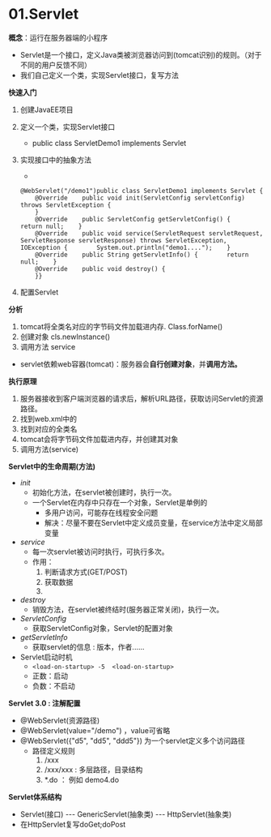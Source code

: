 # 01.Servlet

**概念**：运行在服务器端的小程序

- Servlet是一个接口，定义Java类被浏览器访问到(tomcat识别)的规则。（对于不同的用户反馈不同）
- 我们自己定义一个类，实现Servlet接口，复写方法

**快速入门**

1. 创建JavaEE项目

2. 定义一个类，实现Servlet接口

   - public class ServletDemo1 implements Servlet

3. 实现接口中的抽象方法

   - 

     ```
     @WebServlet("/demo1")public class ServletDemo1 implements Servlet {
         @Override    public void init(ServletConfig servletConfig) throws ServletException {
         }
         @Override    public ServletConfig getServletConfig() {        return null;    }
         @Override    public void service(ServletRequest servletRequest, ServletResponse servletResponse) throws ServletException, IOException {        System.out.println("demo1....");    }
         @Override    public String getServletInfo() {        return null;    }
         @Override    public void destroy() {
         }}
     ```

4. 配置Servlet

**分析**

1. tomcat将全类名对应的字节码文件加载进内存. Class.forName()
2. 创建对象 cls.newInstance()
3. 调用方法 service

- servlet依赖web容器(tomcat)：服务器会**自行创建对象**，并**调用方法。**

**执行原理**

1. 服务器接收到客户端浏览器的请求后，解析URL路径，获取访问Servlet的资源路径。
2. 找到web.xml中的<url-pattern>
3. 找到<servlet-class>对应的全类名
4. tomcat会将字节码文件加载进内存，并创建其对象
5. 调用方法(service)

**Servlet中的生命周期(方法)**

- *init*
  - 初始化方法，在servlet被创建时，执行一次。
  - 一个Servlet在内存中只存在一个对象，Servlet是单例的
    - 多用户访问，可能存在线程安全问题
    - 解决：尽量不要在Servlet中定义成员变量，在service方法中定义局部变量
- *service*
  - 每一次servlet被访问时执行，可执行多次。
  - 作用：
    1. 判断请求方式(GET/POST)
    2. 获取数据
    3. 
- *destroy*
  - 销毁方法，在servlet被终结时(服务器正常关闭)，执行一次。
- *ServletConfig*
  - 获取ServletConfig对象，Servlet的配置对象
- *getServletInfo*
  - 获取servlet的信息 : 版本，作者......
- Servlet启动时机
  - `<load-on-startup> -5  <load-on-startup>`
  - 正数：启动
  - 负数：不启动

**Servlet 3.0 : 注解配置**

- @WebServlet(资源路径)
- @WebServlet(value="/demo") ，value可省略
- @WebServlet({"d5", "dd5", "ddd5"})  为一个servlet定义多个访问路径
  - 路径定义规则
    1. /xxx
    2. /xxx/xxx : 多层路径，目录结构
    3. *.do ： 例如 demo4.do

**Servlet体系结构**

- Servlet(接口)  --- GenericServlet(抽象类) --- HttpServlet(抽象类)
- 在HttpServlet复写doGet;doPost